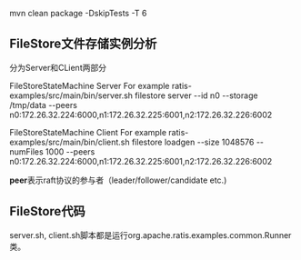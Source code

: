 
mvn clean package -DskipTests -T 6

## FileStore文件存储实例分析
分为Server和CLient两部分

FileStoreStateMachine Server
For example ratis-examples/src/main/bin/server.sh filestore server --id n0 --storage /tmp/data --peers n0:172.26.32.224:6000,n1:172.26.32.225:6001,n2:172.26.32.226:6002

FileStoreStateMachine Client
For example ratis-examples/src/main/bin/client.sh filestore loadgen --size 1048576 --numFiles 1000 --peers n0:172.26.32.224:6000,n1:172.26.32.225:6001,n2:172.26.32.226:6002


**peer**表示raft协议的参与者（leader/follower/candidate etc.)
## FileStore代码
server.sh, client.sh脚本都是运行org.apache.ratis.examples.common.Runner类。
